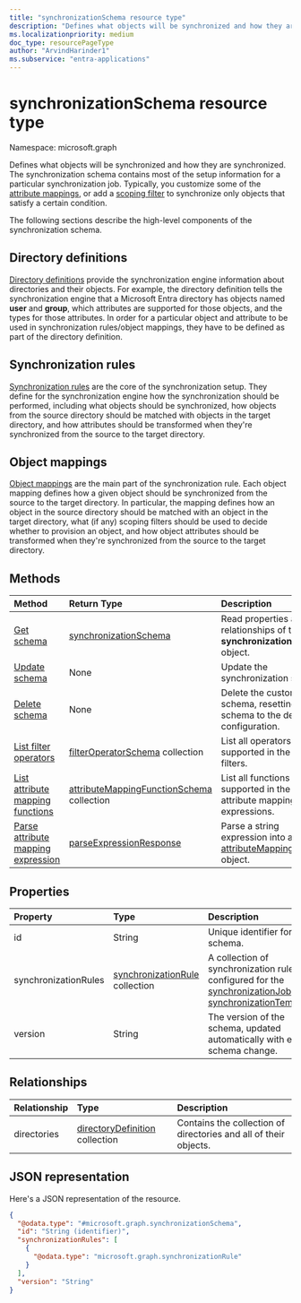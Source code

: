 ```yaml
---
title: "synchronizationSchema resource type"
description: "Defines what objects will be synchronized and how they are synchronized."
ms.localizationpriority: medium
doc_type: resourcePageType
author: "ArvindHarinder1"
ms.subservice: "entra-applications"
---
```


# synchronizationSchema resource type

Namespace: microsoft.graph

Defines what objects will be synchronized and how they are synchronized. The synchronization schema contains most of the setup information for a particular synchronization job. Typically, you customize some of the [attribute mappings](synchronization-attributemapping.md), or add a [scoping filter](synchronization-filter.md) to synchronize only objects that satisfy a certain condition.

The following sections describe the high-level components of the synchronization schema.

## Directory definitions

[Directory definitions](synchronization-directorydefinition.md) provide the synchronization engine information about directories and their objects. For example, the directory definition tells the synchronization engine that a Microsoft Entra directory has objects named **user** and **group**, which attributes are supported for those objects, and the types for those attributes. In order for a particular object and attribute to be used in synchronization rules/object mappings, they have to be defined as part of the directory definition.

## Synchronization rules

[Synchronization rules](synchronization-synchronizationrule.md) are the core of the synchronization setup. They define for the synchronization engine how the synchronization should be performed, including what objects should be synchronized, how objects from the source directory should be matched with objects in the target directory, and how attributes should be transformed when they're synchronized from the source to the target directory.

## Object mappings

[Object mappings](synchronization-objectmapping.md) are the main part of the synchronization rule. Each object mapping defines how a given object should be synchronized from the source to the target directory. In particular, the mapping defines how an object in the source directory should be matched with an object in the target directory, what (if any) scoping filters should be used to decide whether to provision an object, and how object attributes should be transformed when they're synchronized from the source to the target directory.

## Methods

| Method                                                                                                | Return Type                                                                                                 | Description                                                                                                                |
|:------------------------------------------------------------------------------------------------------|:------------------------------------------------------------------------------------------------------------|:---------------------------------------------------------------------------------------------------------------------------|
| [Get schema](../api/synchronization-synchronizationschema-get.md)                                     | [synchronizationSchema](synchronization-synchronizationschema.md)                                           | Read properties and relationships of the **synchronizationSchema** object.                                                 |
| [Update schema](../api/synchronization-synchronizationschema-update.md)                               | None                                                                                                        | Update the synchronization schema.                                                                                         |
| [Delete schema](../api/synchronization-synchronizationschema-delete.md)                               | None                                                                                                        | Delete the customized schema, resetting the schema to the default configuration.                                           |
| [List filter operators](../api/synchronization-synchronizationschema-filteroperators.md)              | [filterOperatorSchema](../resources/synchronization-filteroperatorschema.md) collection                      | List all operators supported in the scoping filters.                                                                       |
| [List attribute mapping functions](../api/synchronization-synchronizationschema-functions.md)         | [attributeMappingFunctionSchema](../resources/synchronization-attributemappingfunctionschema.md) collection | List all functions supported in the attribute mapping expressions.                                                         |
| [Parse attribute mapping expression](../api/synchronization-synchronizationschema-parseexpression.md) | [parseExpressionResponse](synchronization-parseexpressionresponse.md)                                       | Parse a string expression into an [attributeMappingSource](../resources/synchronization-attributemappingsource.md) object. |


## Properties

| Property      | Type      | Description    |
|:--------------|:----------|:---------------|
|id|String|Unique identifier for the schema.|
|synchronizationRules   |[synchronizationRule](synchronization-synchronizationrule.md) collection   |A collection of synchronization rules configured for the [synchronizationJob](synchronization-synchronizationjob.md) or [synchronizationTemplate](synchronization-synchronizationtemplate.md). |
|version                |String                             |The version of the schema, updated automatically with every schema change.|


## Relationships
|Relationship|Type|Description|
|:---|:---|:---|
|directories|[directoryDefinition](../resources/synchronization-directorydefinition.md) collection|Contains the collection of directories and all of their objects.|

## JSON representation
Here's a JSON representation of the resource.
<!-- {
  "blockType": "resource",
  "keyProperty": "id",
  "@odata.type": "microsoft.graph.synchronizationSchema",
  "baseType": "microsoft.graph.entity",
  "openType": false
}
-->
``` json
{
  "@odata.type": "#microsoft.graph.synchronizationSchema",
  "id": "String (identifier)",
  "synchronizationRules": [
    {
      "@odata.type": "microsoft.graph.synchronizationRule"
    }
  ],
  "version": "String"
}
```
